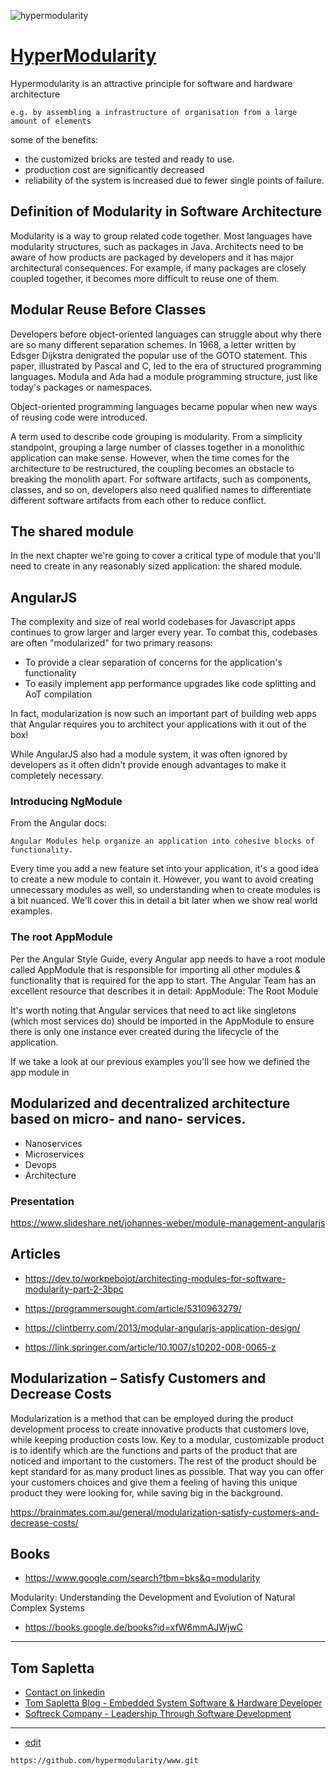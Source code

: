 ![hypermodularity](https://logo.hypermodularity.com/2/cover.png)

# [HyperModularity](https://www.hypermodularity.com/)


Hypermodularity is an attractive principle for software and hardware architecture

    e.g. by assembling a infrastructure of organisation from a large amount of elements
 
some of the benefits:

+ the customized bricks are tested and ready to use.
+ production cost are significantly decreased 
+ reliability of the system is increased due to fewer single points of failure. 


<script src="https://unpkg.com/@lottiefiles/lottie-player@latest/dist/lottie-player.js"></script>
<lottie-player src="https://assets3.lottiefiles.com/private_files/lf30_csdufwaz.json"  background="transparent"  speed="1"  style="width: 300px; height: 300px;"  loop autoplay></lottie-player>



## Definition of Modularity in Software Architecture

Modularity is a way to group related code together.
Most languages have modularity structures, such as packages in Java. 
Architects need to be aware of how products are packaged by developers and it has major architectural consequences. 
For example, if many packages are closely coupled together, it becomes more difficult to reuse one of them.


## Modular Reuse Before Classes

Developers before object-oriented languages can struggle about why there are so many different separation schemes. In 1968, a letter written by Edsger Dijkstra denigrated the popular use of the GOTO statement. This paper, illustrated by Pascal and C, led to the era of structured programming languages. Modula and Ada had a module programming structure, just like today's packages or namespaces.

Object-oriented programming languages became popular when new ways of reusing code were introduced.

A term used to describe code grouping is modularity. From a simplicity standpoint, grouping a large number of classes together in a monolithic application can make sense. However, when the time comes for the architecture to be restructured, the coupling becomes an obstacle to breaking the monolith apart. For software artifacts, such as components, classes, and so on, developers also need qualified names to differentiate different software artifacts from each other to reduce conflict.



## The shared module

In the next chapter we're going to cover a critical type of module that you'll need to create in any reasonably sized application: the shared module.


## AngularJS


The complexity and size of real world codebases for Javascript apps continues to grow larger and larger every year.
To combat this, codebases are often "modularized" for two primary reasons:

+ To provide a clear separation of concerns for the application's functionality
+ To easily implement app performance upgrades like code splitting and AoT compilation

In fact, modularization is now such an important part of building web apps that Angular requires you to architect your applications with it out of the box!

While AngularJS also had a module system, it was often ignored by developers as it often didn't provide enough advantages to make it completely necessary.


### Introducing NgModule

From the Angular docs:

    Angular Modules help organize an application into cohesive blocks of functionality.

Every time you add a new feature set into your application, it's a good idea to create a new module to contain it. However, you want to avoid creating unnecessary modules as well, so understanding when to create modules is a bit nuanced.
We'll cover this in detail a bit later when we show real world examples.



###  The root AppModule

Per the Angular Style Guide, every Angular app needs to have a root module called AppModule that is responsible for importing all other modules & functionality that is required for the app to start. The Angular Team has an excellent resource that describes it in detail:
AppModule: The Root Module

It's worth noting that Angular services that need to act like singletons (which most services do) should be imported in the AppModule to ensure there is only one instance ever created during the lifecycle of the application.

If we take a look at our previous examples you'll see how we defined the app module in



##  Modularized and decentralized architecture based on micro- and nano- services.

+ Nanoservices
+ Microservices
+ Devops
+ Architecture




### Presentation

https://www.slideshare.net/johannes-weber/module-management-angularjs





## Articles

+ https://dev.to/workpebojot/architecting-modules-for-software-modularity-part-2-3bpc

+ https://programmersought.com/article/5310963279/

+ https://clintberry.com/2013/modular-angularjs-application-design/

+ https://link.springer.com/article/10.1007/s10202-008-0065-z



## Modularization – Satisfy Customers and Decrease Costs


Modularization is a method that can be employed during the product development process to create innovative products that customers love, while keeping production costs low. 
Key to a modular, customizable product is to identify which are the functions and parts of the product that are noticed and important to the customers. 
The rest of the product should be kept standard for as many product lines as possible.
That way you can offer your customers choices and give them a feeling of having this unique product they were looking for, while saving big in the background.

https://brainmates.com.au/general/modularization-satisfy-customers-and-decrease-costs/


## Books

+ https://www.google.com/search?tbm=bks&q=modularity


Modularity: Understanding the Development and Evolution of Natural Complex Systems
+ https://books.google.de/books?id=xfW6mmAJWjwC



---

## Tom Sapletta
+ [Contact on linkedin](https://www.linkedin.com/in/tom-sapletta-com/)
+ [Tom Sapletta Blog - Embedded System Software & Hardware Developer](https://tom.sapletta.com/)
+ [Softreck Company - Leadership Through Software Development](https://softreck.com/)


---
+ [edit](https://github.com/hypermodularity/www/edit/main/README.md)

```
https://github.com/hypermodularity/www.git
```

